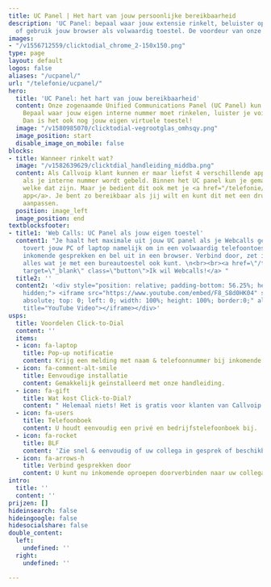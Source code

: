 ```yaml
---
title: UC Panel | Het hart van jouw persoonlijke bereikbaarheid
description: 'UC Panel: bepaal waar jouw extensie rinkelt, beluister opnames en voicemails
  of gebruik jouw browser als volwaardig toestel. De voordeur van onze centrale! '
images:
- "/v1556712559/clicktodial_chrome_2-150x150.png"
type: page
layout: default
logos: false
aliases: "/ucpanel/"
url: "/telefonie/ucpanel/"
hero:
  title: 'UC Panel: het hart van jouw bereikbaarheid'
  content: Onze zogenaamde Unified Communications Panel (UC Panel) kun je zien als de plaats waar alles rondom jouw bereikbaarheid samenkomt. 
    Bepaal waar jouw eigen interne nummer moet rinkelen, luister je voicemails af, luister opnames terug en bekijk gespreksstatistieken. En heb je Webcalls? 
    Dan is het ook nog jouw eigen virtuele toestel! 
  image: "/v1580985070/clicktodial-vegrootglas_omhsqy.png"
  image_position: start
  disable_image_on_mobile: false
blocks:
- title: Wanneer rinkelt wat?
  image: "/v1582639629/clicktdial_handleiding_middba.png"
  content: Als Callvoip klant kunnen er maar liefst 4 verschillende apparaten rinkelen
    als je interne nummer wordt gebeld. Binnen het UC panel kun je gemakkelijk bepalen
    welke dat zijn. Maar je bedient dit ook met je <a href="/telefonie/qaller/">Qaller
    app</a>. Je bent zo bereikbaar als jij wilt en kunt dit met een druk op de knop
    aanpassen.
  position: image_left
  image_position: end
textblocksfooter:
- title1: 'Web Calls: UC Panel als jouw eigen toestel'
  content1: "Je haalt het maximale uit jouw UC panel als je Webcalls gebruikt. Webcalls
    tovert jouw PC of laptop namelijk om in een volwaardig telefoontoestel. Ontvang
    inkomende gesprekken en bel uit in een browser. Verbind door, zet in de wacht,
    alles wat je met een bureautoestel ook kunt. \n<br><br><a href=\"/telefonie/functionaliteiten/webcalls/\"
    target=\"_blank\" class=\"button\">Ik wil Webcalls!</a> "
  title2: ''
  content2: '<div style="position: relative; padding-bottom: 56.25%; height: 0; overflow:
    hidden;"> <iframe src="https://www.youtube.com/embed/F8_S8d0HK04" style="position:
    absolute; top: 0; left: 0; width: 100%; height: 100%; border:0;" allowfullscreen
    title="YouTube Video"></iframe></div>'
usps:
  title: Voordelen Click-to-Dial
  content: ''
  items:
  - icon: fa-laptop
    title: Pop-up notificatie
    content: Krijg een melding met naam & telefoonnummer bij inkomende gesprekken.
  - icon: fa-comment-alt-smile
    title: Eenvoudige installatie
    content: Gemakkelijk geïnstalleerd met onze handleiding.
  - icon: fa-gift
    title: Wat kost Click-to-Dial?
    content: " Helemaal niets! Het is gratis voor klanten van Callvoip."
  - icon: fa-users
    title: Telefoonboek
    content: U houdt eenvoudig een privé en bedrijfstelefoonboek bij.
  - icon: fa-rocket
    title: BLF
    content: 'Zie snel & eenvoudig of uw collega in gesprek of beschikbaar is. '
  - icon: fa-arrows-h
    title: Verbind gesprekken door
    content: U kunt nu inkomende oproepen doorverbinden naar uw collega's.
intro:
  title: ''
  content: ''
prijzen: []
hideinsearch: false
hideingoogle: false
hidesocialshare: false
double_content:
  left:
    undefined: ''
  right:
    undefined: ''

---
```

